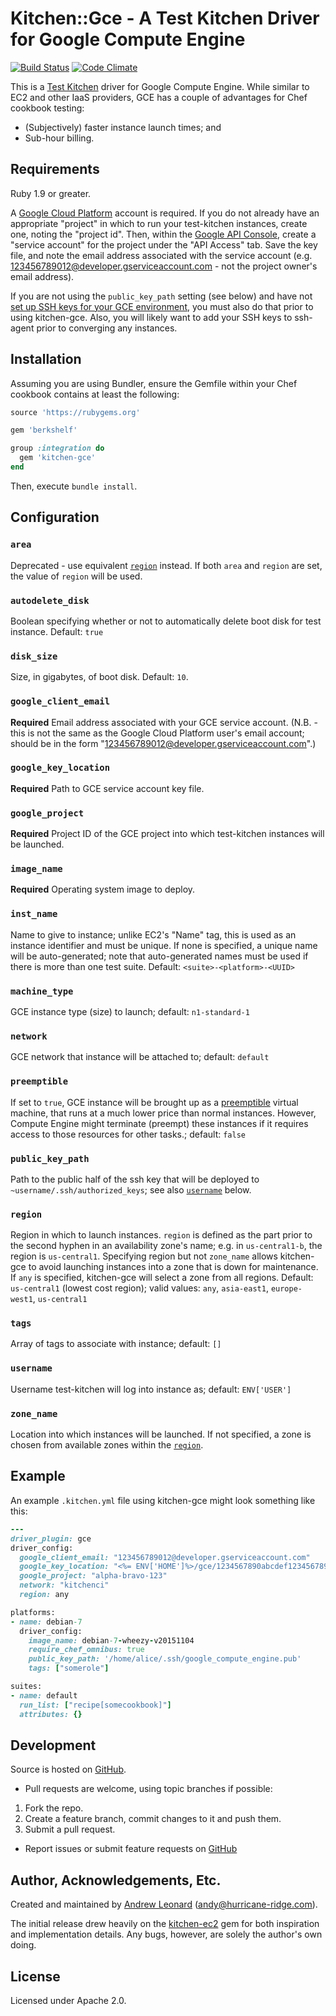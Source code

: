 # Kitchen::Gce - A Test Kitchen Driver for Google Compute Engine

[![Build Status](https://travis-ci.org/test-kitchen/kitchen-google.png?branch=master)](https://travis-ci.org/test-kitchen/kitchen-google)
[![Code Climate](https://codeclimate.com/github/test-kitchen/kitchen-google.png)](https://codeclimate.com/github/test-kitchen/kitchen-google)

This is a [Test Kitchen](https://github.com/opscode/test-kitchen/)
driver for Google Compute Engine.  While similar to EC2 and other IaaS
providers, GCE has a couple of advantages for Chef cookbook testing:

* (Subjectively) faster instance launch times; and
* Sub-hour billing.

## Requirements

Ruby 1.9 or greater.

A [Google Cloud Platform](https://cloud.google.com) account is
required.  If you do not already have an appropriate "project" in
which to run your test-kitchen instances, create one, noting the
"project id".  Then, within the [Google API
Console](https://code.google.com/apis/console/), create a "service
account" for the project under the "API Access" tab.  Save the key
file, and note the email address associated with the service account
(e.g. 123456789012@developer.gserviceaccount.com - not the project
owner's email address).

If you are not using the `public_key_path` setting (see below) and
have not [set up SSH keys for your GCE
environment](https://cloud.google.com/compute/docs/instances/adding-removing-ssh-keys),
you must also do that prior to using kitchen-gce.  Also, you will
likely want to add your SSH keys to ssh-agent prior to converging any
instances.

## Installation

Assuming you are using Bundler, ensure the Gemfile within your Chef
cookbook contains at least the following:

```ruby
source 'https://rubygems.org'

gem 'berkshelf'

group :integration do
  gem 'kitchen-gce'
end
```

Then, execute `bundle install`.

## Configuration

### `area`

Deprecated - use equivalent [`region`](#region) instead.  If both `area` and
`region` are set, the value of `region` will be used.

### `autodelete_disk`

Boolean specifying whether or not to automatically delete boot disk
for test instance.  Default: `true`

### `disk_size`

Size, in gigabytes, of boot disk.  Default: `10`.

### `google_client_email`

**Required** Email address associated with your GCE service account.
(N.B. - this is not the same as the Google Cloud Platform user's email
account; should be in the form
"123456789012@developer.gserviceaccount.com".)

### `google_key_location`

**Required** Path to GCE service account key file.

### `google_project`

**Required** Project ID of the GCE project into which test-kitchen
instances will be launched.

### `image_name`

**Required** Operating system image to deploy.

### `inst_name`

Name to give to instance; unlike EC2's "Name" tag, this is used as an
instance identifier and must be unique.  If none is specified, a unique
name will be auto-generated; note that auto-generated names must be
used if there is more than one test suite.  Default:
`<suite>-<platform>-<UUID>`

### `machine_type`

GCE instance type (size) to launch; default: `n1-standard-1`

### `network`

GCE network that instance will be attached to; default: `default`

### `preemptible`

If set to `true`, GCE instance will be brought up as a  [preemptible](https://cloud.google.com/compute/docs/instances/preemptible) virtual machine,
that runs at a much lower price than normal instances. However, Compute 
Engine might terminate (preempt) these instances if it requires access 
to those resources for other tasks.; default: `false`

### `public_key_path`

Path to the public half of the ssh key that will be deployed to
`~username/.ssh/authorized_keys`; see also [`username`](#username) below.

### `region`

Region in which to launch instances.  `region` is defined as the part
prior to the second hyphen in an availability zone's name; e.g. in
`us-central1-b`, the region is `us-central1`.  Specifying region but
not `zone_name` allows kitchen-gce to avoid launching instances into a
zone that is down for maintenance.  If `any` is specified, kitchen-gce
will select a zone from all regions.  Default: `us-central1` (lowest
cost region); valid values: `any`, `asia-east1`, `europe-west1`,
`us-central1`

### `tags`

Array of tags to associate with instance; default: `[]`

### `username`

Username test-kitchen will log into instance as; default: `ENV['USER']`

### `zone_name`

Location into which instances will be launched.  If not specified, a
zone is chosen from available zones within the [`region`](#region).

## Example

An example `.kitchen.yml` file using kitchen-gce might look something
like this:

```ruby
---
driver_plugin: gce
driver_config:
  google_client_email: "123456789012@developer.gserviceaccount.com"
  google_key_location: "<%= ENV['HOME']%>/gce/1234567890abcdef1234567890abcdef12345678-privatekey.p12"
  google_project: "alpha-bravo-123"
  network: "kitchenci"
  region: any

platforms:
- name: debian-7
  driver_config:
    image_name: debian-7-wheezy-v20151104
    require_chef_omnibus: true
    public_key_path: '/home/alice/.ssh/google_compute_engine.pub'
    tags: ["somerole"]

suites:
- name: default
  run_list: ["recipe[somecookbook]"]
  attributes: {}
```

## Development

Source is hosted on [GitHub](https://github.com/anl/kitchen-gce).

* Pull requests are welcome, using topic branches if possible:

1. Fork the repo.
2. Create a feature branch, commit changes to it and push them.
3. Submit a pull request.

* Report issues or submit feature requests on [GitHub](https://github.com/anl/kitchen-gce/issues)

## Author, Acknowledgements, Etc.

Created and maintained by [Andrew Leonard](http://andyleonard.com)
([andy@hurricane-ridge.com](mailto:andy@hurricane-ridge.com)).

The initial release drew heavily on the
[kitchen-ec2](https://github.com/opscode/kitchen-ec2/) gem for both
inspiration and implementation details.  Any bugs, however, are solely
the author's own doing.

## License

Licensed under Apache 2.0.
